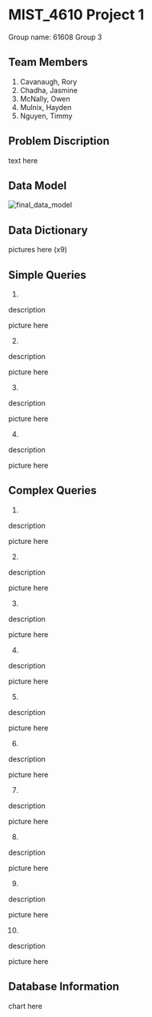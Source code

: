 # 
# MIST_4610 Project 1
Group name: 
61608 Group 3
## Team Members
1. Cavanaugh, Rory
2. Chadha, Jasmine
3. McNally, Owen
4. Mulnix, Hayden
5. Nguyen, Timmy
## Problem Discription 
text here

## Data Model
![final_data_model](https://github.com/user-attachments/assets/02b19181-5384-462e-a551-1a46e1444fc7)

## Data Dictionary
pictures here (x9)

## Simple Queries 
1. 
description
    
picture here

2. 
description

picture here

3. 
description

picture here

4. 
description

picture here

## Complex Queries
1. 
description
    
picture here

2. 
description

picture here

3. 
description

picture here

4. 
description

picture here

5. 
description
    
picture here

6. 
description

picture here

7. 
description

picture here

8. 
description

picture here

9. 
description

picture here

10. 
description

picture here

## Database Information
chart here



